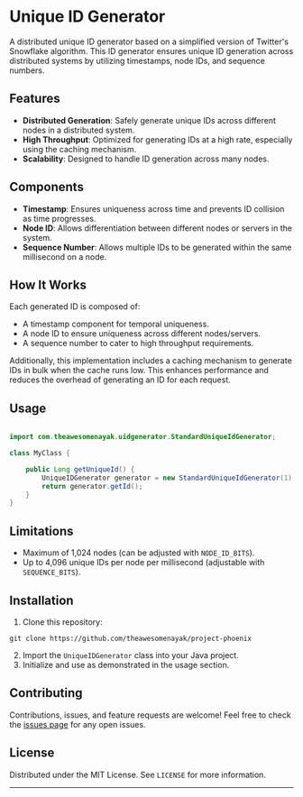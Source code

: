 # Unique ID Generator

A distributed unique ID generator based on a simplified version of Twitter's Snowflake algorithm. This ID generator
ensures unique ID generation across distributed systems by utilizing timestamps, node IDs, and sequence numbers.

## Features

- **Distributed Generation**: Safely generate unique IDs across different nodes in a distributed system.
- **High Throughput**: Optimized for generating IDs at a high rate, especially using the caching mechanism.
- **Scalability**: Designed to handle ID generation across many nodes.

## Components

- **Timestamp**: Ensures uniqueness across time and prevents ID collision as time progresses.
- **Node ID**: Allows differentiation between different nodes or servers in the system.
- **Sequence Number**: Allows multiple IDs to be generated within the same millisecond on a node.

## How It Works

Each generated ID is composed of:

- A timestamp component for temporal uniqueness.
- A node ID to ensure uniqueness across different nodes/servers.
- A sequence number to cater to high throughput requirements.

Additionally, this implementation includes a caching mechanism to generate IDs in bulk when the cache runs low. This
enhances performance and reduces the overhead of generating an ID for each request.

## Usage

```java

import com.theawesomenayak.uidgenerator.StandardUniqueIdGenerator;

class MyClass {

    public Long getUniqueId() {
        UniqueIDGenerator generator = new StandardUniqueIdGenerator(1);
        return generator.getId();
    }
}
```

## Limitations

- Maximum of 1,024 nodes (can be adjusted with `NODE_ID_BITS`).
- Up to 4,096 unique IDs per node per millisecond (adjustable with `SEQUENCE_BITS`).

## Installation

1. Clone this repository:

```
git clone https://github.com/theawesomenayak/project-phoenix
```

2. Import the `UniqueIDGenerator` class into your Java project.
3. Initialize and use as demonstrated in the usage section.

## Contributing

Contributions, issues, and feature requests are welcome! Feel free to check the [issues page](#) for any open issues.

## License

Distributed under the MIT License. See `LICENSE` for more information.

---
